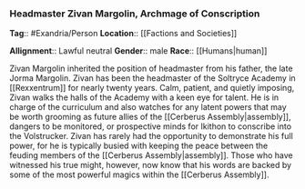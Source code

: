 ### Headmaster Zivan Margolin, Archmage of Conscription
**Tag**:: #Exandria/Person
**Location**:: [[Factions and Societies]]

**Allignment**:: Lawful neutral
**Gender**:: male
**Race**:: [[Humans|human]]

Zivan Margolin inherited the position of headmaster from his father, the late Jorma Margolin. Zivan has been the headmaster of the Soltryce Academy in [[Rexxentrum]] for nearly twenty years. Calm, patient, and quietly imposing, Zivan walks the halls of the Academy with a keen eye for talent. He is in charge of the curriculum and also watches for any latent powers that may be worth grooming as future allies of the [[Cerberus Assembly|assembly]], dangers to be monitored, or prospective minds for Ikithon to conscribe into the Volstrucker. Zivan has rarely had the opportunity to demonstrate his full power, for he is typically busied with keeping the peace between the feuding members of the [[Cerberus Assembly|assembly]]. Those who have witnessed his true might, however, now know that his words are backed by some of the most powerful magics within the [[Cerberus Assembly]].